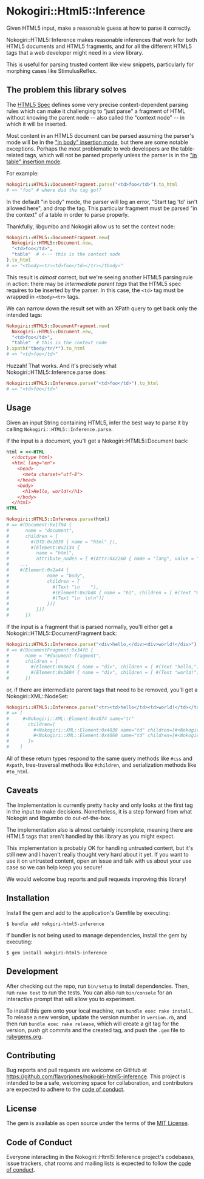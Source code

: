 # Nokogiri::Html5::Inference

Given HTML5 input, make a reasonable guess at how to parse it correctly.

Nokogiri::HTML5::Inference makes reasonable inferences that work for both HTML5 documents and HTML5
fragments, and for all the different HTML5 tags that a web developer might need in a view library.

This is useful for parsing trusted content like view snippets, particularly for morphing cases like StimulusReflex.

## The problem this library solves

The [HTML5 Spec](https://html.spec.whatwg.org/multipage/parsing.html) defines some very precise
context-dependent parsing rules which can make it challenging to "just parse" a fragment of HTML
without knowing the parent node -- also called the "context node" -- in which it will be inserted.

Most content in an HTML5 document can be parsed assuming the parser's mode will be in the
["in body" insertion mode](https://html.spec.whatwg.org/multipage/parsing.html#parsing-main-inbody),
but there are some notable exceptions. Perhaps the most problematic to web developers are the
table-related tags, which will not be parsed properly unless the parser is in the
["in table" insertion mode](https://html.spec.whatwg.org/multipage/parsing.html#parsing-main-intable).

For example:

``` ruby
Nokogiri::HTML5::DocumentFragment.parse("<td>foo</td>").to_html
# => "foo" # where did the tag go!?
```

In the default "in body" mode, the parser will log an error, "Start tag 'td' isn't allowed here",
and drop the tag. This particular fragment must be parsed "in the context" of a table in order to
parse properly.

Thankfully, libgumbo and Nokogiri allow us to set the context node:

``` ruby
Nokogiri::HTML5::DocumentFragment.new(
  Nokogiri::HTML5::Document.new,
  "<td>foo</td>",
  "table"  # <--- this is the context node
).to_html
# => "<tbody><tr><td>foo</td></tr></tbody>"
```

This result is _almost_ correct, but we're seeing another HTML5 parsing rule in action: there may be
_intermediate parent tags_ that the HTML5 spec requires to be inserted by the parser. In this case,
the `<td>` tag must be wrapped in `<tbody><tr>` tags.

We can narrow down the result set with an XPath query to get back only the intended tags:

``` ruby
Nokogiri::HTML5::DocumentFragment.new(
  Nokogiri::HTML5::Document.new,
  "<td>foo</td>",
  "table"  # this is the context node
).xpath("tbody/tr/*").to_html
# => "<td>foo</td>"
```

Huzzah! That works. And it's precisely what Nokogiri::HTML5::Inference.parse does:

``` ruby
Nokogiri::HTML5::Inference.parse("<td>foo</td>").to_html
# => "<td>foo</td>"
```


## Usage

Given an input String containing HTML5, infer the best way to parse it by calling `Nokogiri::HTML5::Inference.parse`.

If the input is a document, you'll get a Nokogiri::HTML5::Document back:

``` ruby
html = <<~HTML
  <!doctype html>
  <html lang="en">
    <head>
      <meta charset="utf-8">
    </head>
    <body>
      <h1>Hello, world!</h1>
    </body>
  </html>
HTML

Nokogiri::HTML5::Inference.parse(html)
# => #(Document:0x1f04 {
#      name = "document",
#      children = [
#        #(DTD:0x2030 { name = "html" }),
#        #(Element:0x2134 {
#          name = "html",
#          attribute_nodes = [ #(Attr:0x2260 { name = "lang", value = "en" })],
#    ...
#    #(Element:0x2a44 {
#              name = "body",
#              children = [
#                #(Text "\n    "),
#                #(Element:0x2bd4 { name = "h1", children = [ #(Text "Hello, world!")] }),
#                #(Text "\n  \n\n")]
#              })]
#          })]
#      })
```

If the input is a fragment that is parsed normally, you'll either get a Nokogiri::HTML5::DocumentFragment back:

``` ruby
Nokogiri::HTML5::Inference.parse("<div>hello,</div><div>world!</div>")
# => #(DocumentFragment:0x34f8 {
#      name = "#document-fragment",
#      children = [
#        #(Element:0x3624 { name = "div", children = [ #(Text "hello,")] }),
#        #(Element:0x3804 { name = "div", children = [ #(Text "world!")] })]
#      })
```

or, if there are intermediate parent tags that need to be removed, you'll get a Nokogiri::XML::NodeSet:

``` ruby
Nokogiri::HTML5::Inference.parse("<tr><td>hello</td><td>world!</td></tr>")
# => [
#     #<Nokogiri::XML::Element:0x4074 name="tr"
#       children=[
#         #<Nokogiri::XML::Element:0x4038 name="td" children=[#<Nokogiri::XML::Text:0x4024 "hello">]>,
#         #<Nokogiri::XML::Element:0x4060 name="td" children=[#<Nokogiri::XML::Text:0x404c "world!">]>
#       ]>
#    ]
```

All of these return types respond to the same query methods like `#css` and `#xpath`, tree-traversal
methods like `#children`, and serialization methods like `#to_html`.


## Caveats

The implementation is currently pretty hacky and only looks at the first tag in the input to make
decisions. Nonetheless, it is a step forward from what Nokogiri and libgumbo do out-of-the-box.

The implementation also is almost certainly incomplete, meaning there are HTML5 tags that aren't handled by this library as you might expect.

This implementation is probably OK for handling untrusted content, but it's still new and I haven't really thought very hard about it yet. If you want to use it on untrusted content, open an issue and talk with us about your use case so we can help keep you secure!

We would welcome bug reports and pull requests improving this library!


## Installation

Install the gem and add to the application's Gemfile by executing:

    $ bundle add nokgiri-html5-inference

If bundler is not being used to manage dependencies, install the gem by executing:

    $ gem install nokgiri-html5-inference


## Development

After checking out the repo, run `bin/setup` to install dependencies. Then, run `rake test` to run the tests. You can also run `bin/console` for an interactive prompt that will allow you to experiment.

To install this gem onto your local machine, run `bundle exec rake install`. To release a new version, update the version number in `version.rb`, and then run `bundle exec rake release`, which will create a git tag for the version, push git commits and the created tag, and push the `.gem` file to [rubygems.org](https://rubygems.org).


## Contributing

Bug reports and pull requests are welcome on GitHub at https://github.com/flavorjones/nokogiri-html5-inference. This project is intended to be a safe, welcoming space for collaboration, and contributors are expected to adhere to the [code of conduct](https://github.com/flavorjones/nokogiri-html5-inference/blob/main/CODE_OF_CONDUCT.md).


## License

The gem is available as open source under the terms of the [MIT License](https://opensource.org/licenses/MIT).


## Code of Conduct

Everyone interacting in the Nokogiri::Html5::Inference project's codebases, issue trackers, chat rooms and mailing lists is expected to follow the [code of conduct](https://github.com/flavorjones/nokogiri-html5-inference/blob/main/CODE_OF_CONDUCT.md).
